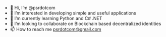 - 👋 Hi, I’m @psrdotcom
- 👀 I’m interested in developing simple and useful applications
- 🌱 I’m currently learning Python and C# .NET
- 💞️ I’m looking to collaborate on Blockchain based decentralized identities
- 📫 How to reach me psrdotcom@gmail.com

<!---
psrdotcom/psrdotcom is a ✨ special ✨ repository because its `README.md` (this file) appears on your GitHub profile.
You can click the Preview link to take a look at your changes.
--->
